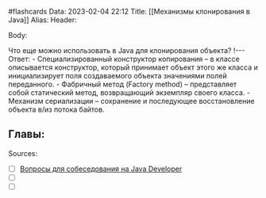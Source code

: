 #flashcards
Data: 2023-02-04 22:12
Title: [[Механизмы клонирования в Java]]
Alias:
Header:



Body:


Что еще можно использовать в Java для клонирования объекта?
!---
Ответ:
	- Специализированный конструктор копирования – в классе описывается конструктор, который принимает объект этого же класса и инициализирует поля создаваемого объекта значениями полей переданного.
	- Фабричный метод (Factory method) – представляет собой статический метод, возвращающий экземпляр своего класса.
	- Механизм сериализации – сохранение и последующее восстановление объекта в/из потока байтов.
<!--SR:!2023-03-14,3,270-->




Главы:
-


Sources:
- [ ] [Вопросы для собеседования на Java Developer](https://github.com/enhorse/java-interview/blob/master/README.md#%D0%9E%D0%9E%D0%9F)
- [ ] []()
- [ ] []()
